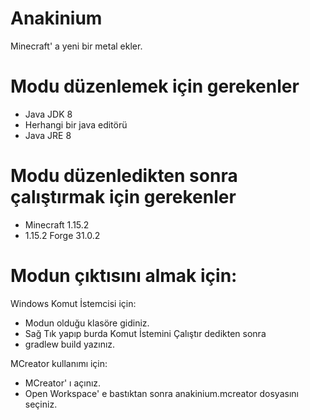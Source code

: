 # Anakinium
Minecraft' a yeni bir metal ekler.

# Modu düzenlemek için gerekenler

- Java JDK 8
- Herhangi bir java editörü
- Java JRE 8

# Modu düzenledikten sonra çalıştırmak için gerekenler

- Minecraft 1.15.2
- 1.15.2 Forge 31.0.2

# Modun çıktısını almak için:
 Windows Komut İstemcisi için:
- Modun olduğu klasöre gidiniz.
- Sağ Tık yapıp burda Komut İstemini Çalıştır dedikten sonra
- gradlew build yazınız.

MCreator kullanımı için:
- MCreator' ı açınız.
- Open Workspace' e bastıktan sonra anakinium.mcreator dosyasını seçiniz.
